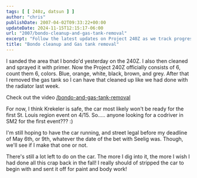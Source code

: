 ```yaml
---
tags: [ [ 240z, datsun ] ]
author: "chris"
publishDate: 2007-04-02T09:33:22+00:00
updateDate: 2024-11-15T12:15:17-06:00
url: "2007/bondo-cleanup-and-gas-tank-removal"
excerpt: "Follow the latest updates on Project 240Z as we track progress from bondo and primer application to gas tank removal and upcoming deadlines."
title: "Bondo cleanup and Gas tank removal"
---
```


I sanded the area that I bondo'd yesterday on the 240Z. I also then cleaned and sprayed it with primer. Now the Project 240Z officially consists of 6, count them 6, colors. Blue, orange, white, black, brown, and grey. After that I removed the gas tank so I can have that cleaned up like we had done with the radiator last week. 

Check out the video [/bondo-and-gas-tank-removal](/bondo-and-gas-tank-removal)

For now, I think Krekeler is safe, the car most likely won't be ready for the first St. Louis region event on 4/15. So..... anyone looking for a codriver in SM2 for the first event??? :)

I'm still hoping to have the car running, and street legal before my deadline of May 6th, or 9th, whatever the date of the bet with Seelig was. Though, we'll see if I make that one or not.

There's still a lot left to do on the car. The more I dig into it, the more I wish I had done all this crap back in the fall! I really should of stripped the car to begin with and sent it off for paint and body work!

